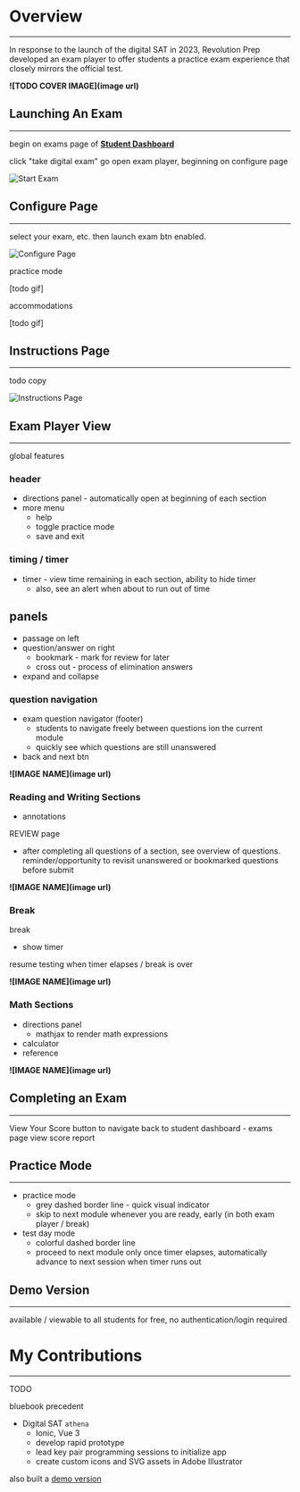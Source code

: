 # **<a style="color: var(--ion-color-dark);" name="overview">Overview</a>**

<hr style="border-bottom: 2px solid var(--ion-color-secondary);" />

In response to the launch of the digital SAT in 2023, Revolution Prep developed an exam player to offer students a practice exam experience that closely mirrors the official test.

**![TODO COVER IMAGE](image url)**

## **<a style="color: var(--ion-color-dark);" name="start-exam">Launching An Exam</a>**

<hr style="border-bottom: 2px solid var(--ion-color-secondary-tint);" />

begin on exams page of **[Student Dashboard](/projects/student-dashboard#exams)**

click "take digital exam" go open exam player, beginning on configure page

![Start Exam](https://beiatrix.s3.us-west-1.amazonaws.com/projects/exam-player/start-exam.gif)

## **<a style="color: var(--ion-color-dark);" name="configure">Configure Page</a>**

<hr style="border-bottom: 2px solid var(--ion-color-secondary-tint);" />

select your exam, etc. then launch exam btn enabled.

![Configure Page](https://beiatrix.s3.us-west-1.amazonaws.com/projects/exam-player/configure-page.gif)

practice mode

[todo gif]

accommodations 

[todo gif]

## **<a style="color: var(--ion-color-dark);" name="instructions">Instructions Page</a>**

<hr style="border-bottom: 2px solid var(--ion-color-secondary-tint);" />

todo copy

![Instructions Page](https://beiatrix.s3.us-west-1.amazonaws.com/projects/exam-player/instructions-page.jpg)

## **<a style="color: var(--ion-color-dark);" name="exam-player">Exam Player View</a>**

<hr style="border-bottom: 2px solid var(--ion-color-secondary-tint);" />

global features

### header
- directions panel - automatically open at beginning of each section
- more menu
  - help
  - toggle practice mode
  - save and exit 

### timing / timer
- timer - view time remaining in each section, ability to hide timer
  - also, see an alert when about to run out of time

## panels
- passage on left
- question/answer on right
  - bookmark - mark for review for later
  - cross out - process of elimination answers
- expand and collapse

### question navigation
- exam question navigator (footer)
  - students to navigate freely between questions ion the current module
  - quickly see which questions are still unanswered
- back and next btn

**![IMAGE NAME](image url)**

### **<a style="color: var(--ion-color-dark);" name="reading-and-writing">Reading and Writing Sections</a>**

- annotations

REVIEW page
- after completing all questions of a section, see overview of questions. reminder/opportunity to revisit unanswered or bookmarked questions before submit

**![IMAGE NAME](image url)**

### **<a style="color: var(--ion-color-dark);" name="break">Break</a>**

break
- show timer

resume testing when timer elapses / break is over

**![IMAGE NAME](image url)**

### **<a style="color: var(--ion-color-dark);" name="math">Math Sections</a>**

- directions panel 
  - mathjax to render math expressions
- calculator
- reference

**![IMAGE NAME](image url)**

## **<a style="color: var(--ion-color-dark);" name="end-exam">Completing an Exam</a>**

<hr style="border-bottom: 2px solid var(--ion-color-secondary-tint);" />

View Your Score button to navigate back to student dashboard - exams page
view score report

## **<a style="color: var(--ion-color-dark);" name="practice-mode">Practice Mode</a>**

<hr style="border-bottom: 2px solid var(--ion-color-secondary-tint);" />

- practice mode 
  - grey dashed border line - quick visual indicator
  - skip to next module whenever you are ready, early (in both exam player / break)
- test day mode
  - colorful dashed border line
  - proceed to next module only once timer elapses, automatically advance to next session when timer runs out


## **<a style="color: var(--ion-color-dark);" name="demo">Demo Version</a>**

<hr style="border-bottom: 2px solid var(--ion-color-secondary-tint);" />

available / viewable to all students for free, no authentication/login required

# **<a style="color: var(--ion-color-dark);" name="my-contributions">My Contributions</a>**

<hr style="border-bottom: 2px solid var(--ion-color-secondary);" />

TODO

bluebook precedent

- Digital SAT `athena`
    - Ionic, Vue 3
    - develop rapid prototype
    - lead key pair programming sessions to initialize app
    - create custom icons and SVG assets in Adobe Illustrator


also built a [demo version](https://digital-demo.revolutionprep.com/) 